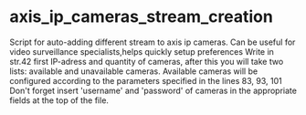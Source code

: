# axis_ip_cameras_stream_creation
Script for auto-adding different stream to axis ip cameras.
Can be useful for video surveillance specialists,helps quickly setup preferences
Write in str.42 first IP-adress and quantity of cameras, after this you will take two lists: available and unavailable cameras.
Available cameras will be configured according to the parameters specified in the lines 83, 93, 101
Don't forget insert 'username' and 'password' of cameras in the appropriate fields at the top of the file.
